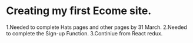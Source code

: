 # Creating my first Ecome site.

1.Needed to complete Hats pages and other pages by 31 March.
2.Needed to complete the Sign-up Function.
3.Continiue from React redux.
